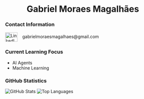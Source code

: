 <h1 align="center">Gabriel Moraes Magalhães</h1>

<h3 align="left">Contact Information</h3>
<p align="left">
    <a href="https://www.linkedin.com/in/gabrielmoraesmagalhaes/" target="blank"><img align="center" src="https://raw.githubusercontent.com/rahuldkjain/github-profile-readme-generator/master/src/images/icons/Social/linked-in-alt.svg" alt="LinkedIn Profile" height="30" width="40" /></a>
    <span>&nbsp;&nbsp; gabrielmoraesmagalhaes@gmail.com</span>
</p>

<h3 align="left">Current Learning Focus</h3>
<ul>
    <li>AI Agents</li>
    <li>Machine Learning</li>
</ul>

<h3 align="left">GitHub Statistics</h3>
<p align="left">
    <img src="https://github-readme-stats.vercel.app/api?username=gbrlmoraes&show_icons=true&theme=dracula" alt="GitHub Stats"/>
    <img src="https://github-readme-stats.vercel.app/api/top-langs?username=gbrlmoraes&show_icons=true&locale=en&layout=compact" alt="Top Languages"/>
</p>
